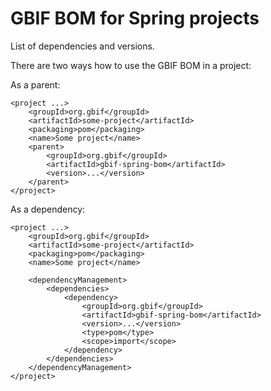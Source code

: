 # GBIF BOM for Spring projects

List of dependencies and versions.

There are two ways how to use the GBIF BOM in a project:

 As a parent:
```
<project ...>
    <groupId>org.gbif</groupId>
    <artifactId>some-project</artifactId>
    <packaging>pom</packaging>
    <name>Some project</name>
    <parent>
        <groupId>org.gbif</groupId>
        <artifactId>gbif-spring-bom</artifactId>
        <version>...</version>
    </parent>
</project>
```

 As a dependency:
```
<project ...>
    <groupId>org.gbif</groupId>
    <artifactId>some-project</artifactId>
    <packaging>pom</packaging>
    <name>Some project</name>
     
    <dependencyManagement>
        <dependencies>
            <dependency>
                <groupId>org.gbif</groupId>
                <artifactId>gbif-spring-bom</artifactId>
                <version>...</version>
                <type>pom</type>
                <scope>import</scope>
            </dependency>
        </dependencies>
    </dependencyManagement>
</project>
```